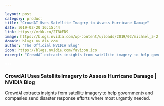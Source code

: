```yaml
---

layout: post
category: product
title: "CrowdAI Uses Satellite Imagery to Assess Hurricane Damage"
date: 2019-02-20 16:15:44
link: https://vrhk.co/2T80FD9
image: https://blogs.nvidia.com/wp-content/uploads/2019/02/michael_5-2.png
domain: blogs.nvidia.com
author: "The Official NVIDIA Blog"
icon: https://blogs.nvidia.com/favicon.ico
excerpt: "CrowdAI extracts insights from satellite imagery to help governments and companies send disaster response efforts where most urgently needed."

---
```


### CrowdAI Uses Satellite Imagery to Assess Hurricane Damage | NVIDIA Blog

CrowdAI extracts insights from satellite imagery to help governments and companies send disaster response efforts where most urgently needed.